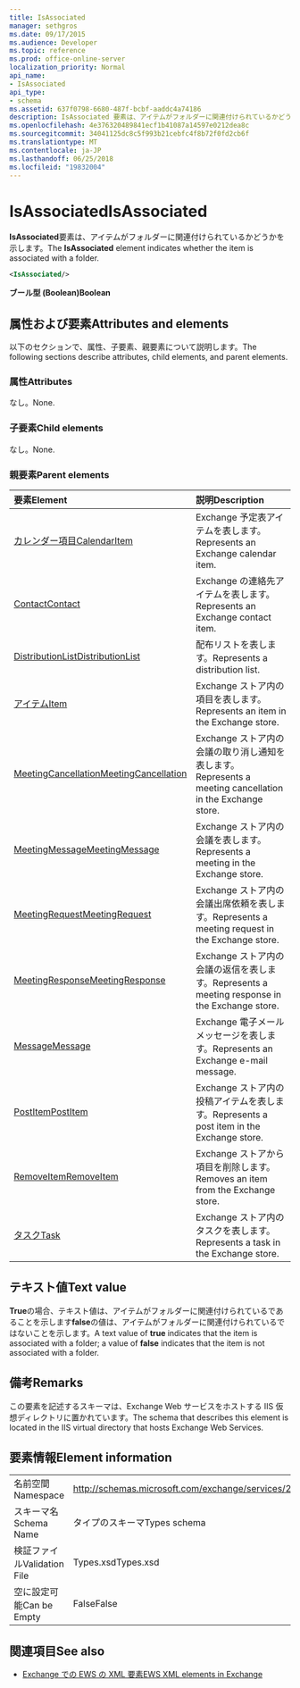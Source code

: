 ```yaml
---
title: IsAssociated
manager: sethgros
ms.date: 09/17/2015
ms.audience: Developer
ms.topic: reference
ms.prod: office-online-server
localization_priority: Normal
api_name:
- IsAssociated
api_type:
- schema
ms.assetid: 637f0798-6680-487f-bcbf-aaddc4a74186
description: IsAssociated 要素は、アイテムがフォルダーに関連付けられているかどうかを示します。
ms.openlocfilehash: 4e376320489841ecf1b41087a14597e0212dea8c
ms.sourcegitcommit: 34041125dc8c5f993b21cebfc4f8b72f0fd2cb6f
ms.translationtype: MT
ms.contentlocale: ja-JP
ms.lasthandoff: 06/25/2018
ms.locfileid: "19832004"
---
```

# <a name="isassociated"></a><span data-ttu-id="328b1-103">IsAssociated</span><span class="sxs-lookup"><span data-stu-id="328b1-103">IsAssociated</span></span>

<span data-ttu-id="328b1-104">**IsAssociated**要素は、アイテムがフォルダーに関連付けられているかどうかを示します。</span><span class="sxs-lookup"><span data-stu-id="328b1-104">The **IsAssociated** element indicates whether the item is associated with a folder.</span></span> 
  
```XML
<IsAssociated/>
```

 <span data-ttu-id="328b1-105">**ブール型 (Boolean)**</span><span class="sxs-lookup"><span data-stu-id="328b1-105">**Boolean**</span></span>
## <a name="attributes-and-elements"></a><span data-ttu-id="328b1-106">属性および要素</span><span class="sxs-lookup"><span data-stu-id="328b1-106">Attributes and elements</span></span>

<span data-ttu-id="328b1-107">以下のセクションで、属性、子要素、親要素について説明します。</span><span class="sxs-lookup"><span data-stu-id="328b1-107">The following sections describe attributes, child elements, and parent elements.</span></span>
  
### <a name="attributes"></a><span data-ttu-id="328b1-108">属性</span><span class="sxs-lookup"><span data-stu-id="328b1-108">Attributes</span></span>

<span data-ttu-id="328b1-109">なし。</span><span class="sxs-lookup"><span data-stu-id="328b1-109">None.</span></span>
  
### <a name="child-elements"></a><span data-ttu-id="328b1-110">子要素</span><span class="sxs-lookup"><span data-stu-id="328b1-110">Child elements</span></span>

<span data-ttu-id="328b1-111">なし。</span><span class="sxs-lookup"><span data-stu-id="328b1-111">None.</span></span>
  
### <a name="parent-elements"></a><span data-ttu-id="328b1-112">親要素</span><span class="sxs-lookup"><span data-stu-id="328b1-112">Parent elements</span></span>

|<span data-ttu-id="328b1-113">**要素**</span><span class="sxs-lookup"><span data-stu-id="328b1-113">**Element**</span></span>|<span data-ttu-id="328b1-114">**説明**</span><span class="sxs-lookup"><span data-stu-id="328b1-114">**Description**</span></span>|
|:-----|:-----|
|[<span data-ttu-id="328b1-115">カレンダー項目</span><span class="sxs-lookup"><span data-stu-id="328b1-115">CalendarItem</span></span>](calendaritem.md) <br/> |<span data-ttu-id="328b1-116">Exchange 予定表アイテムを表します。</span><span class="sxs-lookup"><span data-stu-id="328b1-116">Represents an Exchange calendar item.</span></span>  <br/> |
|[<span data-ttu-id="328b1-117">Contact</span><span class="sxs-lookup"><span data-stu-id="328b1-117">Contact</span></span>](contact.md) <br/> |<span data-ttu-id="328b1-118">Exchange の連絡先アイテムを表します。</span><span class="sxs-lookup"><span data-stu-id="328b1-118">Represents an Exchange contact item.</span></span>  <br/> |
|[<span data-ttu-id="328b1-119">DistributionList</span><span class="sxs-lookup"><span data-stu-id="328b1-119">DistributionList</span></span>](distributionlist.md) <br/> |<span data-ttu-id="328b1-120">配布リストを表します。</span><span class="sxs-lookup"><span data-stu-id="328b1-120">Represents a distribution list.</span></span>  <br/> |
|[<span data-ttu-id="328b1-121">アイテム</span><span class="sxs-lookup"><span data-stu-id="328b1-121">Item</span></span>](item.md) <br/> |<span data-ttu-id="328b1-122">Exchange ストア内の項目を表します。</span><span class="sxs-lookup"><span data-stu-id="328b1-122">Represents an item in the Exchange store.</span></span>  <br/> |
|[<span data-ttu-id="328b1-123">MeetingCancellation</span><span class="sxs-lookup"><span data-stu-id="328b1-123">MeetingCancellation</span></span>](meetingcancellation.md) <br/> |<span data-ttu-id="328b1-124">Exchange ストア内の会議の取り消し通知を表します。</span><span class="sxs-lookup"><span data-stu-id="328b1-124">Represents a meeting cancellation in the Exchange store.</span></span>  <br/> |
|[<span data-ttu-id="328b1-125">MeetingMessage</span><span class="sxs-lookup"><span data-stu-id="328b1-125">MeetingMessage</span></span>](meetingmessage.md) <br/> |<span data-ttu-id="328b1-126">Exchange ストア内の会議を表します。</span><span class="sxs-lookup"><span data-stu-id="328b1-126">Represents a meeting in the Exchange store.</span></span>  <br/> |
|[<span data-ttu-id="328b1-127">MeetingRequest</span><span class="sxs-lookup"><span data-stu-id="328b1-127">MeetingRequest</span></span>](meetingrequest.md) <br/> |<span data-ttu-id="328b1-128">Exchange ストア内の会議出席依頼を表します。</span><span class="sxs-lookup"><span data-stu-id="328b1-128">Represents a meeting request in the Exchange store.</span></span>  <br/> |
|[<span data-ttu-id="328b1-129">MeetingResponse</span><span class="sxs-lookup"><span data-stu-id="328b1-129">MeetingResponse</span></span>](meetingresponse.md) <br/> |<span data-ttu-id="328b1-130">Exchange ストア内の会議の返信を表します。</span><span class="sxs-lookup"><span data-stu-id="328b1-130">Represents a meeting response in the Exchange store.</span></span>  <br/> |
|[<span data-ttu-id="328b1-131">Message</span><span class="sxs-lookup"><span data-stu-id="328b1-131">Message</span></span>](message-ex15websvcsotherref.md) <br/> |<span data-ttu-id="328b1-132">Exchange 電子メール メッセージを表します。</span><span class="sxs-lookup"><span data-stu-id="328b1-132">Represents an Exchange e-mail message.</span></span>  <br/> |
|[<span data-ttu-id="328b1-133">PostItem</span><span class="sxs-lookup"><span data-stu-id="328b1-133">PostItem</span></span>](postitem.md) <br/> |<span data-ttu-id="328b1-134">Exchange ストア内の投稿アイテムを表します。</span><span class="sxs-lookup"><span data-stu-id="328b1-134">Represents a post item in the Exchange store.</span></span>  <br/> |
|[<span data-ttu-id="328b1-135">RemoveItem</span><span class="sxs-lookup"><span data-stu-id="328b1-135">RemoveItem</span></span>](removeitem.md) <br/> |<span data-ttu-id="328b1-136">Exchange ストアから項目を削除します。</span><span class="sxs-lookup"><span data-stu-id="328b1-136">Removes an item from the Exchange store.</span></span>  <br/> |
|[<span data-ttu-id="328b1-137">タスク</span><span class="sxs-lookup"><span data-stu-id="328b1-137">Task</span></span>](task.md) <br/> |<span data-ttu-id="328b1-138">Exchange ストア内のタスクを表します。</span><span class="sxs-lookup"><span data-stu-id="328b1-138">Represents a task in the Exchange store.</span></span>  <br/> |
   
## <a name="text-value"></a><span data-ttu-id="328b1-139">テキスト値</span><span class="sxs-lookup"><span data-stu-id="328b1-139">Text value</span></span>

<span data-ttu-id="328b1-140">**True**の場合、テキスト値は、アイテムがフォルダーに関連付けられているであることを示します**false**の値は、アイテムがフォルダーに関連付けられているではないことを示します。</span><span class="sxs-lookup"><span data-stu-id="328b1-140">A text value of **true** indicates that the item is associated with a folder; a value of **false** indicates that the item is not associated with a folder.</span></span> 
  
## <a name="remarks"></a><span data-ttu-id="328b1-141">備考</span><span class="sxs-lookup"><span data-stu-id="328b1-141">Remarks</span></span>

<span data-ttu-id="328b1-142">この要素を記述するスキーマは、Exchange Web サービスをホストする IIS 仮想ディレクトリに置かれています。</span><span class="sxs-lookup"><span data-stu-id="328b1-142">The schema that describes this element is located in the IIS virtual directory that hosts Exchange Web Services.</span></span>
  
## <a name="element-information"></a><span data-ttu-id="328b1-143">要素情報</span><span class="sxs-lookup"><span data-stu-id="328b1-143">Element information</span></span>

|||
|:-----|:-----|
|<span data-ttu-id="328b1-144">名前空間</span><span class="sxs-lookup"><span data-stu-id="328b1-144">Namespace</span></span>  <br/> |http://schemas.microsoft.com/exchange/services/2006/types  <br/> |
|<span data-ttu-id="328b1-145">スキーマ名</span><span class="sxs-lookup"><span data-stu-id="328b1-145">Schema Name</span></span>  <br/> |<span data-ttu-id="328b1-146">タイプのスキーマ</span><span class="sxs-lookup"><span data-stu-id="328b1-146">Types schema</span></span>  <br/> |
|<span data-ttu-id="328b1-147">検証ファイル</span><span class="sxs-lookup"><span data-stu-id="328b1-147">Validation File</span></span>  <br/> |<span data-ttu-id="328b1-148">Types.xsd</span><span class="sxs-lookup"><span data-stu-id="328b1-148">Types.xsd</span></span>  <br/> |
|<span data-ttu-id="328b1-149">空に設定可能</span><span class="sxs-lookup"><span data-stu-id="328b1-149">Can be Empty</span></span>  <br/> |<span data-ttu-id="328b1-150">False</span><span class="sxs-lookup"><span data-stu-id="328b1-150">False</span></span>  <br/> |
   
## <a name="see-also"></a><span data-ttu-id="328b1-151">関連項目</span><span class="sxs-lookup"><span data-stu-id="328b1-151">See also</span></span>



- [<span data-ttu-id="328b1-152">Exchange での EWS の XML 要素</span><span class="sxs-lookup"><span data-stu-id="328b1-152">EWS XML elements in Exchange</span></span>](ews-xml-elements-in-exchange.md)

